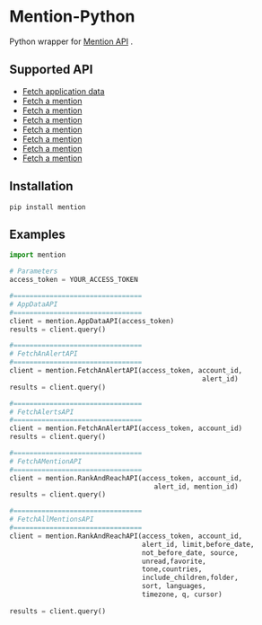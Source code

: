 # Mention-Python

Python wrapper for [Mention API](https://dev.mention.com/current/) .

## Supported API
- [Fetch application data](https://dev.mention.com/current/src/app/Appdata.html)
- [Fetch a mention](https://dev.mention.com/current/src/account/alert/mention/GetMention.html)
- [Fetch a mention](https://dev.mention.com/current/src/account/alert/mention/GetMention.html)
- [Fetch a mention](https://dev.mention.com/current/src/account/alert/mention/GetMention.html)
- [Fetch a mention](https://dev.mention.com/current/src/account/alert/mention/GetMention.html)
- [Fetch a mention](https://dev.mention.com/current/src/account/alert/mention/GetMention.html)
- [Fetch a mention](https://dev.mention.com/current/src/account/alert/mention/GetMention.html)
- [Fetch a mention](https://dev.mention.com/current/src/account/alert/mention/GetMention.html)

## Installation

    pip install mention

## Examples
```python
import mention

# Parameters
access_token = YOUR_ACCESS_TOKEN

#================================
# AppDataAPI
#================================
client = mention.AppDataAPI(access_token)
results = client.query()

#================================
# FetchAnAlertAPI
#================================
client = mention.FetchAnAlertAPI(access_token, account_id,
                                    			alert_id)
results = client.query()

#================================
# FetchAlertsAPI
#================================
client = mention.FetchAnAlertAPI(access_token, account_id)
results = client.query()

#================================
# FetchAMentionAPI
#================================
client = mention.RankAndReachAPI(access_token, account_id,
                                    alert_id, mention_id)
results = client.query()

#================================
# FetchAllMentionsAPI
#================================
client = mention.RankAndReachAPI(access_token, account_id, 
								 alert_id, limit,before_date, 
								 not_before_date, source,
								 unread,favorite,
								 tone,countries,
								 include_children,folder,
								 sort, languages,
								 timezone, q, cursor)
				 
results = client.query()
```